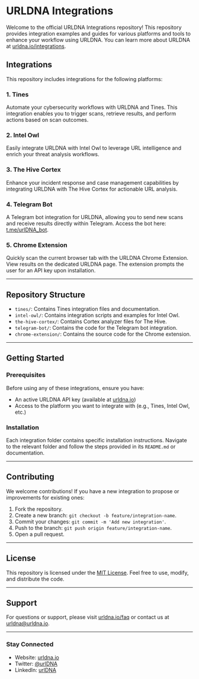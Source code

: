 # URLDNA Integrations

Welcome to the official URLDNA Integrations repository! This repository provides integration examples and guides for various platforms and tools to enhance your workflow using URLDNA. You can learn more about URLDNA at [urldna.io/integrations](https://urldna.io/integrations).

## Integrations

This repository includes integrations for the following platforms:

### 1. **Tines**
Automate your cybersecurity workflows with URLDNA and Tines. This integration enables you to trigger scans, retrieve results, and perform actions based on scan outcomes.

### 2. **Intel Owl**
Easily integrate URLDNA with Intel Owl to leverage URL intelligence and enrich your threat analysis workflows.

### 3. **The Hive Cortex**
Enhance your incident response and case management capabilities by integrating URLDNA with The Hive Cortex for actionable URL analysis.

### 4. **Telegram Bot**
A Telegram bot integration for URLDNA, allowing you to send new scans and receive results directly within Telegram. Access the bot here: [t.me/urlDNA_bot](https://t.me/urlDNA_bot).

### 5. **Chrome Extension**
Quickly scan the current browser tab with the URLDNA Chrome Extension. View results on the dedicated URLDNA page. The extension prompts the user for an API key upon installation.

---

## Repository Structure

- `tines/`: Contains Tines integration files and documentation.
- `intel-owl/`: Contains integration scripts and examples for Intel Owl.
- `the-hive-cortex/`: Contains Cortex analyzer files for The Hive.
- `telegram-bot/`: Contains the code for the Telegram bot integration.
- `chrome-extension/`: Contains the source code for the Chrome extension.

---

## Getting Started

### Prerequisites
Before using any of these integrations, ensure you have:
- An active URLDNA API key (available at [urldna.io](https://urldna.io))
- Access to the platform you want to integrate with (e.g., Tines, Intel Owl, etc.)

### Installation
Each integration folder contains specific installation instructions. Navigate to the relevant folder and follow the steps provided in its `README.md` or documentation.

---

## Contributing

We welcome contributions! If you have a new integration to propose or improvements for existing ones:
1. Fork the repository.
2. Create a new branch: `git checkout -b feature/integration-name`.
3. Commit your changes: `git commit -m 'Add new integration'`.
4. Push to the branch: `git push origin feature/integration-name`.
5. Open a pull request.

---

## License

This repository is licensed under the [MIT License](LICENSE). Feel free to use, modify, and distribute the code.

---

## Support

For questions or support, please visit [urldna.io/faq](https://urldna.io/faq) or contact us at urldna@urldna.io.

---

### Stay Connected

- Website: [urldna.io](https://urldna.io)
- Twitter: [@urlDNA](https://twitter.com/URLDNA)
- LinkedIn: [urlDNA](https://www.linkedin.com/company/urldna)
